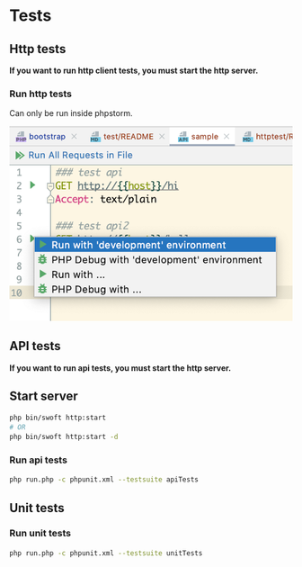 # Tests

## Http tests

**If you want to run http client tests, you must start the http server.**

### Run http tests

Can only be run inside phpstorm.

![http-client-tests](testdata/http-client-tests.png)

## API tests

**If you want to run api tests, you must start the http server.**

## Start server

```bash
php bin/swoft http:start
# OR
php bin/swoft http:start -d
```

### Run api tests

```bash
php run.php -c phpunit.xml --testsuite apiTests
```

## Unit tests

### Run unit tests

```bash
php run.php -c phpunit.xml --testsuite unitTests
```
